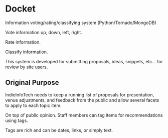 Docket
======

Information voting/rating/classifying system (Python/Tornado/MongoDB)

Vote information up, down, left, right.

Rate information.

Classify information.

This system is developed for submitting proposals, ideas, snippets, etc... for review by 
site users.

Original Purpose
----------------

IndieInfoTech needs to keep a running list of proposals for presentation, venue adjustments, 
and feedback from the public and allow several facets to apply to each topic item.

On top of public opinion.  Staff members can tag items for recommendations using tags.

Tags are rich and can be dates, links, or simply text.


